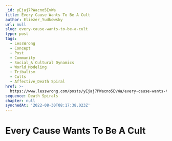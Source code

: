 ```yaml
---
_id: yEjaj7PWacno5EvWa
title: Every Cause Wants To Be A Cult
author: Eliezer_Yudkowsky
url: null
slug: every-cause-wants-to-be-a-cult
type: post
tags:
  - LessWrong
  - Concept
  - Post
  - Community
  - Social_& Cultural Dynamics
  - World_Modeling
  - Tribalism
  - Cults
  - Affective_Death Spiral
href: >-
  https://www.lesswrong.com/posts/yEjaj7PWacno5EvWa/every-cause-wants-to-be-a-cult
sequence: Death Spirals
chapter: null
synchedAt: '2022-08-30T08:17:38.023Z'
---
```


# Every Cause Wants To Be A Cult
